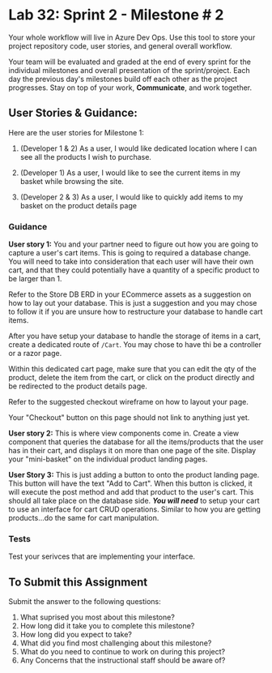 # Lab 32: Sprint 2 - Milestone # 2

Your whole workflow will live in Azure Dev Ops. Use this tool to store your project repository code, user stories, and general overall workflow. 

Your team will be evaluated and graded at the end of every sprint for the individual milestones and overall presentation of the sprint/project. Each day the previous day's milestones build off each other as the project progresses. Stay on top of your work, **Communicate**, and work together.

## User Stories & Guidance:

Here are the user stories for Milestone 1:

1. (Developer 1 & 2) As a user, I would like dedicated location where I can see all the products I wish to purchase. 

1. (Developer 1) As a user, I would like to see the current items in my basket while browsing the site.

1. (Developer 2 & 3) As a user, I would like to quickly add items to my basket on the product details page


### Guidance

**User story 1:** You and your partner need to figure out how you are going to capture a user's cart items. This is going to required a database change. You will need to take into consideration that each user will have their own cart, and that they could potentially have a quantity of a specific product to be larger than 1. 

Refer to the Store DB ERD in your ECommerce assets as a suggestion on how to lay out your database. This is just a suggestion and you may chose to follow it if you are unsure how to restructure your database to handle cart items. 

After you have setup your database to handle the storage of items in a cart, create a dedicated route of `/Cart`. You may chose to have thi be a controller or a razor page. 

Within this dedicated cart page, make sure that you can edit the qty of the product, delete the item from the cart, or click on the product directly and be redirected to the product details page. 

Refer to the suggested checkout wireframe on how to layout your page. 

Your "Checkout" button on this page should not link to anything just yet. 

**User story 2:** This is where view components come in. Create a view component that queries the database for all the items/products that the user has in their cart, and displays it on more than one page of the site. Display your "mini-basket" on the individual product landing pages. 
	
**User Story 3:**  This is just adding a button to onto the product landing page. This button will have the text "Add to Cart". When this button is clicked, it will execute the post method and add that product to the user's cart. This should all take place on the database side. _**You will need**_ to setup your cart to use an interface for cart CRUD operations. Similar to how you are getting products...do the same for cart manipulation. 


### Tests
Test your serivces that are implementing your interface.


## To Submit this Assignment

Submit the answer to the following questions:
1. What suprised you most about this milestone?
1. How long did it take you to complete this milestone?
1. How long did you expect to take?
1. What did you find most challenging about this milestone?
1. What do you need to continue to work on during this project?
1. Any Concerns that the instructional staff should be aware of?
